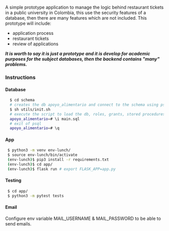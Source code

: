 A simple prototype application to manage the logic behind restaurant tickets in a public university in Colombia, this use the security features of a database, then there are many features which are not included. This prototype will include:

- application process
- restaurant tickets
- review of applications

***It is worth to say it is just a prototype and it is develop for academic purposes for the subject databases, then the backend contains "many" problems.***

### Instructions

#### Database
```sh
  $ cd schema
  # creates the db apoyo_alimentario and connect to the schema using psql
  $ sh utils/init.sh
  # execute the script to load the db, roles, grants, stored procedures, triggers
  apoyo_alimentario=# \i main.sql
  # exit of psql
  apoyo_alimentario=# \q
```

#### App
```sh
 $ python3 -m venv env-lunch/
 $ source env-lunch/bin/activate
 (env-lunch)$ pip3 install -r requirements.txt
 (env-lunch)$ cd app/
 (env-lunch)$ flask run # export FLASK_APP=app.py
```

#### Testing
```sh
 $ cd app/
 $ python3 -m pytest tests
```


#### Email

Configure  env variable MAIL_USERNAME & MAIL_PASSWORD to be able to send 
emails.
